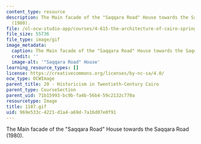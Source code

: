 ```yaml
---
content_type: resource
description: The Main facade of the "Saqqara Road" House towards the Saqqara Road
  (1980).
file: /ol-ocw-studio-app/courses/4-615-the-architecture-of-cairo-spring-2002/969e533c4221d1a4a69d7a16d07e0f91_1187.gif
file_size: 55736
file_type: image/gif
image_metadata:
  caption: The Main facade of the "Saqqara Road" House towards the Saqqara Road (1980).
  credit: ''
  image-alt: '"Saqqara Road" House'
learning_resource_types: []
license: https://creativecommons.org/licenses/by-nc-sa/4.0/
ocw_type: OCWImage
parent_title: 20 - Historicism in Twentieth-Century Cairo
parent_type: CourseSection
parent_uid: 71b15993-bc9b-fa4b-56b4-59c2132c770a
resourcetype: Image
title: 1187.gif
uid: 969e533c-4221-d1a4-a69d-7a16d07e0f91
---
```

The Main facade of the "Saqqara Road" House towards the Saqqara Road (1980).
